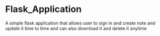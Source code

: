 # Flask_Application
A simple flask application that allows user to sign in and create note and update it time to time and can also download it and delete it anytime
